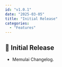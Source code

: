 ```yaml
---
id: "v1.0.1"
date: "2025-03-05"
title: "Initial Release"
categories:
  - "Features"
---
```


## 🎉 Initial Release

- Memulai Changelog.

